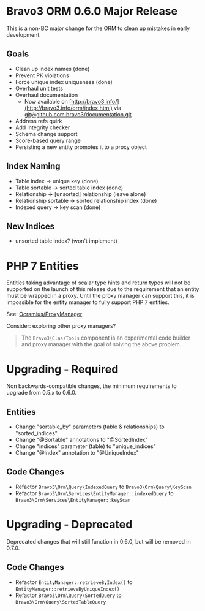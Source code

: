 Bravo3 ORM 0.6.0 Major Release
==============================
This is a non-BC major change for the ORM to clean up mistakes in early development.

Goals
-----
* Clean up index names (done)
* Prevent PK violations
* Force unique index uniqueness (done)
* Overhaul unit tests
* Overhaul documentation
    * Now available on [http://bravo3.info/](http://bravo3.info/orm/index.html) via 
      [git@github.com:bravo3/documentation.git](https://github.com/bravo3/documentation)
* Address refs quirk
* Add integrity checker
* Schema change support
* Score-based query range
* Persisting a new entity promotes it to a proxy object

Index Naming
------------
* Table index -> unique key (done)
* Table sortable -> sorted table index (done)
* Relationship -> [unsorted] relationship (leave alone)
* Relationship sortable -> sorted relationship index (done)
* Indexed query -> key scan (done)

New Indices
-----------
* unsorted table index? (won't implement)

PHP 7 Entities
==============
Entities taking advantage of scalar type hints and return types will not be supported on the launch of this release due
to the requirement that an entity must be wrapped in a proxy. Until the proxy manager can support this, it is impossible
for the entity manager to fully support PHP 7 entities.

See: [Ocramius/ProxyManager](https://github.com/Ocramius/ProxyManager/issues/240)

Consider: exploring other proxy managers?

> The `Bravo3\ClassTools` component is an experimental code builder and proxy manager with the goal of solving the
> above problem.

Upgrading - Required
====================
Non backwards-compatible changes, the minimum requirements to upgrade from 0.5.x to 0.6.0.

Entities
--------
* Change "sortable_by" parameters (table & relationships) to "sorted_indices" 
* Change "@Sortable" annotations to "@SortedIndex"
* Change "indices" parameter (table) to "unique_indices"
* Change "@Index" annotation to "@UniqueIndex"

Code Changes
------------
* Refactor `Bravo3\Orm\Query\IndexedQuery` to `Bravo3\Orm\Query\KeyScan`
* Refactor `Bravo3\Orm\Services\EntityManager::indexedQuery` to `Bravo3\Orm\Services\EntityManager::keyScan`

Upgrading - Deprecated
======================
Deprecated changes that will still function in 0.6.0, but will be removed in 0.7.0.

Code Changes
------------
* Refactor `EntityManager::retrieveByIndex()` to `EntityManager::retrieveByUniqueIndex()` 
* Refactor `Bravo3\Orm\Query\SortedQuery` to `Bravo3\Orm\Query\SortedTableQuery`
